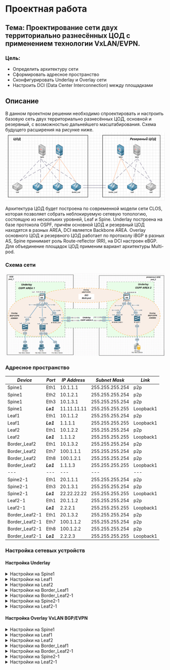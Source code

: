 # Проектная работа

## Тема: Проектирование сети двух территориально разнесённых ЦОД с применением технологии VxLAN/EVPN.
### Цель:
- Определить архитектуру сети
- Сформировать адресное пространство
- Сконфигурировать Underlay и Overlay сети
- Настроить DCI (Data Center Interconnection) между площадками

## Описание
В данном проектном решении необходимо спроектировать и настроить базовую сеть двух территориально разнесённых ЦОД, основной и резервный, с возможностью дальнейшего масштабирования. Схема будущего расширения на рисунке ниже.
![](https://github.com/Dmitriy5588/OTUS/blob/main/%D0%9F%D1%80%D0%BE%D0%B5%D0%BA%D1%82%D0%BD%D0%B0%D1%8F%20%D1%80%D0%B0%D0%B1%D0%BE%D1%82%D0%B0/%D0%A1%D1%85%D0%B5%D0%BC%D0%B0%20%D0%BC%D0%B0%D1%81%D1%88%D1%82%D0%B0%D0%B1%D0%B8%D1%80%D1%83%D0%B5%D0%BC%D0%BE%D0%B9%20%D1%81%D0%B5%D1%82%D0%B8.png)

Архитектура ЦОД будет построена по современной модели сети CLOS, которая позволяет собрать неблокируемую сетевую топологию, состоящую из нескольких уровней, Leaf и Spine. Underlay построена на базе протокола OSPF, причём основной ЦОД и резервный ЦОД находятся в разных AREA, DCI является Backbone AREA. Overlay основного ЦОД и резервного ЦОД работает по протоколу iBGP в разных AS, Spine принимает роль Route-reflector (RR), на DCI настроен eBGP.
Для объединение площадок ЦОД применим вариант архитектуры Multi-pod.

### Схема сети
![](https://github.com/Dmitriy5588/OTUS/blob/main/%D0%9F%D1%80%D0%BE%D0%B5%D0%BA%D1%82%D0%BD%D0%B0%D1%8F%20%D1%80%D0%B0%D0%B1%D0%BE%D1%82%D0%B0/%D0%A1%D1%85%D0%B5%D0%BC%D0%B0%20%D1%81%D0%B5%D1%82%D0%B8.png)

### Адресное пространство
|_Device_|_Port_|_IP Address_|_Subnet_ _Mask_|_Link_
|---|---|---|---|---|
Spine1|Eth1|10.1.1.1|255.255.255.254|p2p
Spine1|Eth2|10.1.2.1|255.255.255.254|p2p
Spine1|Eth3|10.1.3.1|255.255.255.254|p2p
Spine1|*__Lo1__*|11.11.11.11|255.255.255.255|Loopback1
Leaf1|Eth1|10.1.1.2|255.255.255.254|p2p
Leaf1|*__Lo1__*|1.1.1.1|255.255.255.255|Loopback1
Leaf2|Eth1|10.1.2.2|255.255.255.254|p2p
Leaf2|*__Lo1__*|1.1.1.2|255.255.255.255|Loopback1
Border_Leaf2|Eth1|10.1.3.2|255.255.255.254|p2p
Border_Leaf2|Eth7|100.1.1.1|255.255.255.254|p2p
Border_Leaf2|Eth8|100.1.2.1|255.255.255.254|p2p
Border_Leaf2|*__Lo1__*|1.1.1.3|255.255.255.255|Loopback1
|---|---|---|---|---|
Spine2-1|Eth1|20.1.1.1|255.255.255.254|p2p
Spine2-1|Eth3|20.1.3.1|255.255.255.254|p2p
Spine2-1|*__Lo1__*|22.22.22.22|255.255.255.255|Loopback1
Leaf2-1|Eth1|20.1.1.2|255.255.255.254|p2p
Leaf2-1|*__Lo1__*|2.2.2.1|255.255.255.255|Loopback1
Border_Leaf2-1|Eth1|20.1.3.2|255.255.255.254|p2p
Border_Leaf2-1|Eth7|100.1.1.2|255.255.255.254|p2p
Border_Leaf2-1|Eth8|100.1.2.2|255.255.255.254|p2p
Border_Leaf2-1|*__Lo1__*|2.2.2.3|255.255.255.255|Loopback1

### Настройка сетевых устройств
#### Настройка Underlay
<details>
  
<summary> Настройки на Spine1  </summary>

```
!
interface Ethernet1
   description to_Leaf1
   no switchport
   ip address 10.1.1.1/30
   ip ospf network point-to-point
   ip ospf area 0.0.0.1
!
interface Ethernet2
   description to_Leaf2
   no switchport
   ip address 10.1.2.1/30
   ip ospf network point-to-point
   ip ospf area 0.0.0.1
!
interface Ethernet3
   description to_Border_Leaf1
   no switchport
   ip address 10.1.3.1/30
   ip ospf network point-to-point
   ip ospf area 0.0.0.1
!
!
interface Loopback1
   ip address 11.11.11.11/32
   ip ospf area 0.0.0.1
!
!
router ospf 1
   router-id 11.11.11.11
   bfd default
   passive-interface default
   no passive-interface Ethernet1
   no passive-interface Ethernet2
   no passive-interface Ethernet3
   max-lsa 12000
!
end
Spine1
```
</details>

<details>
  
<summary> Настройки на Leaf1  </summary>

```
!
interface Ethernet1
   description to_Spine1
   no switchport
   ip address 10.1.1.2/30
   ip ospf network point-to-point
   ip ospf area 0.0.0.1
!
!
interface Loopback1
   ip address 1.1.1.1/32
   ip ospf area 0.0.0.1
!
!
router ospf 1
   router-id 1.1.1.1
   bfd default
   passive-interface default
   no passive-interface Ethernet1
   max-lsa 12000
!
```
</details>

<details>
  
<summary> Настройки на Leaf2  </summary>

```
!
interface Ethernet1
   description to_Spine1
   no switchport
   ip address 10.1.2.2/30
   ip ospf network point-to-point
   ip ospf area 0.0.0.1
!
!
interface Loopback1
   ip address 1.1.1.2/32
   ip ospf area 0.0.0.1
!
!
router ospf 1
   router-id 1.1.1.2
   bfd default
   passive-interface default
   no passive-interface Ethernet1
   max-lsa 12000
!
end
Leaf2#
```
</details>

<details>
  
<summary> Настройки на Border_Leaf1  </summary>

```
!
interface Ethernet1
   description to_Spine1
   no switchport
   ip address 10.1.3.2/30
   ip ospf network point-to-point
   ip ospf area 0.0.0.1
!
!
interface Ethernet7
   description to_Border_Leaf2-1
   no switchport
   ip address 100.1.1.1/30
   ip ospf network point-to-point
   ip ospf area 0.0.0.0
!
interface Ethernet8
   description to_Border_Leaf2-1
   no switchport
   ip address 100.1.2.1/30
   ip ospf network point-to-point
   ip ospf area 0.0.0.0
!
interface Loopback1
   ip address 1.1.1.3/32
   ip ospf area 0.0.0.1
!
!
router ospf 1
   router-id 1.1.1.3
   passive-interface default
   no passive-interface Ethernet1
   no passive-interface Ethernet7
   no passive-interface Ethernet8
   max-lsa 12000
!
end
Border_Leaf1#
```
</details>

<details>
  
<summary> Настройки на Border_Leaf2-1 </summary>

```
!
interface Ethernet1
   description to_Spine2-1
   no switchport
   ip address 20.1.3.2/30
   ip ospf network point-to-point
   ip ospf area 0.0.0.2
!
!
interface Ethernet7
   description to_Border_Leaf1
   no switchport
   ip address 100.1.1.2/30
   ip ospf network point-to-point
   ip ospf area 0.0.0.0
!
interface Ethernet8
   description to_Border_Leaf1
   no switchport
   ip address 100.1.2.2/30
   ip ospf network point-to-point
   ip ospf area 0.0.0.0
!
interface Loopback1
   ip address 2.2.2.3/32
   ip ospf area 0.0.0.2
!
!
router ospf 1
   router-id 2.2.2.3
   passive-interface default
   no passive-interface Ethernet1
   no passive-interface Ethernet7
   no passive-interface Ethernet8
   max-lsa 12000
!
end
Border_Leaf2-1#
```
</details>

<details>
  
<summary> Настройки на Spine2-1 </summary>

```
!
interface Ethernet1
   description to_Leaf2-1
   no switchport
   ip address 20.1.1.1/30
   ip ospf network point-to-point
   ip ospf area 0.0.0.2
!
!
interface Loopback1
   ip address 22.22.22.22/32
   ip ospf area 0.0.0.2
!
!
router ospf 1
   router-id 22.22.22.22
   passive-interface default
   no passive-interface Ethernet1
   no passive-interface Ethernet2
   no passive-interface Ethernet3
   max-lsa 12000
!
end
Spine2-1#
```
</details>

<details>
  
<summary> Настройки на Leaf2-1 </summary>

```
!
interface Ethernet1
   description to_Spine2-1
   no switchport
   ip address 20.1.1.2/30
   ip ospf network point-to-point
   ip ospf area 0.0.0.2
!
!
interface Loopback1
   ip address 2.2.2.1/32
   ip ospf area 0.0.0.2
!
!
router ospf 1
   router-id 2.2.2.1
   passive-interface default
   no passive-interface Ethernet1
   max-lsa 12000
!
end
Leaf2-1#
```
</details>

#### Настройка Overlay VxLAN BGP/EVPN
<details>
  
<summary> Настройки на Spine1 </summary>

```
!
router bgp 65001
   router-id 11.11.11.11
   no bgp default ipv4-unicast
   distance bgp 20 200 200
   neighbor EVPN peer group
   neighbor EVPN remote-as 65001
   neighbor EVPN next-hop-unchanged
   neighbor EVPN update-source Loopback1
   neighbor EVPN route-reflector-client
   neighbor EVPN password 7 sFgdj+LZq58=
   neighbor EVPN send-community extended
   neighbor 1.1.1.1 peer group EVPN
   neighbor 1.1.1.2 peer group EVPN
   neighbor 1.1.1.3 peer group EVPN
   neighbor 22.22.22.22 remote-as 65002
   neighbor 22.22.22.22 update-source Loopback1
   neighbor 22.22.22.22 ebgp-multihop 4
   neighbor 22.22.22.22 send-community extended
   !
   address-family evpn
      neighbor EVPN activate
      neighbor 22.22.22.22 activate
!
```
</details>

<details>
  
<summary> Настройки на Leaf1 </summary>

```
!
interface Vxlan1
   vxlan source-interface Loopback1
   vxlan udp-port 4789
   vxlan vlan 10 vni 1010
   vxlan vlan 20 vni 1020
!
ip routing
!
router bgp 65001
   router-id 1.1.1.1
   no bgp default ipv4-unicast
   distance bgp 20 200 200
   neighbor 11.11.11.11 remote-as 65001
   neighbor 11.11.11.11 update-source Loopback1
   neighbor 11.11.11.11 password 7 K+qPl7W8934=
   neighbor 11.11.11.11 send-community extended
   !
   vlan 10
      rd auto
      route-target both 65001:10
      redistribute learned
   !
   vlan 20
      rd auto
      route-target both 65001:20
      redistribute learned
   !
   address-family evpn
      neighbor 11.11.11.11 activate
!
```
</details>

<details>
  
<summary> Настройки на Leaf2 </summary>

```
!
interface Vxlan1
   vxlan source-interface Loopback1
   vxlan udp-port 4789
   vxlan vlan 10 vni 1010
   vxlan vlan 20 vni 1020
!
ip routing
!
router bgp 65001
   router-id 1.1.1.2
   no bgp default ipv4-unicast
   distance bgp 20 200 200
   neighbor 11.11.11.11 remote-as 65001
   neighbor 11.11.11.11 update-source Loopback1
   neighbor 11.11.11.11 password 7 K+qPl7W8934=
   neighbor 11.11.11.11 send-community extended
   !
   vlan 10
      rd auto
      route-target both 65001:10
      redistribute learned
   !
   vlan 20
      rd auto
      route-target both 65001:20
      redistribute learned
   !
   address-family evpn
      neighbor 11.11.11.11 activate
!
```
</details>

<details>
  
<summary> Настройки на Border_Leaf1 </summary>

```
!
interface Vxlan1
   vxlan source-interface Loopback1
   vxlan udp-port 4789
   vxlan vlan 10 vni 1010
   vxlan vlan 20 vni 1020
!
ip routing
!
router bgp 65001
   router-id 1.1.1.3
   no bgp default ipv4-unicast
   distance bgp 20 200 200
   neighbor 11.11.11.11 remote-as 65001
   neighbor 11.11.11.11 update-source Loopback1
   neighbor 11.11.11.11 password 7 K+qPl7W8934=
   neighbor 11.11.11.11 send-community extended
   !
   vlan 10
      rd auto
      route-target both 65001:10
      redistribute learned
   !
   vlan 20
      rd auto
      route-target both 65001:20
      redistribute learned
   !
   address-family evpn
      neighbor 11.11.11.11 activate
!
```
</details>

<details>
  
<summary> Настройки на Border_Leaf2-1 </summary>

```
!
interface Vxlan1
   vxlan source-interface Loopback1
   vxlan udp-port 4789
   vxlan vlan 10 vni 1010
   vxlan vlan 20 vni 1020
!
ip routing
!
router bgp 65002
   router-id 2.2.2.3
   no bgp default ipv4-unicast
   distance bgp 20 200 200
   neighbor 22.22.22.22 remote-as 65002
   neighbor 22.22.22.22 update-source Loopback1
   neighbor 22.22.22.22 password 7 URaCpeObwYU=
   neighbor 22.22.22.22 send-community extended
   !
   vlan 10
      rd auto
      route-target both 65001:10
      redistribute learned
   !
   vlan 20
      rd auto
      route-target both 65001:20
      redistribute learned
   !
   address-family evpn
      neighbor 22.22.22.22 activate
!
```
</details>

<details>
  
<summary> Настройки на Spine2-1 </summary>

```
!
router bgp 65002
   router-id 22.22.22.22
   no bgp default ipv4-unicast
   distance bgp 20 200 200
   neighbor EVPN peer group
   neighbor EVPN remote-as 65002
   neighbor EVPN next-hop-unchanged
   neighbor EVPN update-source Loopback1
   neighbor EVPN route-reflector-client
   neighbor EVPN password 7 sFgdj+LZq58=
   neighbor EVPN send-community extended
   neighbor 2.2.2.1 peer group EVPN
   neighbor 2.2.2.3 peer group EVPN
   neighbor 11.11.11.11 remote-as 65001
   neighbor 11.11.11.11 update-source Loopback1
   neighbor 11.11.11.11 ebgp-multihop 4
   neighbor 11.11.11.11 send-community extended
   !
   address-family evpn
      neighbor EVPN activate
      neighbor 11.11.11.11 activate
!
```
</details>

<details>
  
<summary> Настройки на Leaf2-1 </summary>

```
!
interface Vxlan1
   vxlan source-interface Loopback1
   vxlan udp-port 4789
   vxlan vlan 10 vni 1010
   vxlan vlan 20 vni 1020
!
ip routing
!
router bgp 65002
   router-id 2.2.2.1
   no bgp default ipv4-unicast
   distance bgp 20 200 200
   neighbor 22.22.22.22 remote-as 65002
   neighbor 22.22.22.22 update-source Loopback1
   neighbor 22.22.22.22 password 7 URaCpeObwYU=
   neighbor 22.22.22.22 send-community extended
   !
   vlan 10
      rd auto
      route-target both 65001:10
      redistribute learned
   !
   vlan 20
      rd auto
      route-target both 65001:20
      redistribute learned
   !
   address-family evpn
      neighbor 22.22.22.22 activate
!
```
</details>




